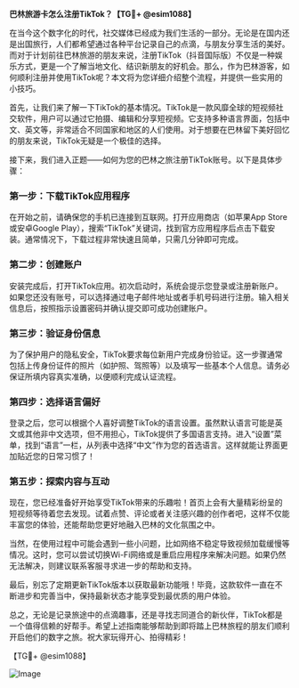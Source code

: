 **巴林旅游卡怎么注册TikTok？【TG💪+ @esim1088】**

在当今这个数字化的时代，社交媒体已经成为我们生活的一部分。无论是在国内还是出国旅行，人们都希望通过各种平台记录自己的点滴，与朋友分享生活的美好。而对于计划前往巴林旅游的朋友来说，注册TikTok（抖音国际版）不仅是一种娱乐方式，更是一个了解当地文化、结识新朋友的好机会。那么，作为巴林游客，如何顺利注册并使用TikTok呢？本文将为您详细介绍整个流程，并提供一些实用的小技巧。

首先，让我们来了解一下TikTok的基本情况。TikTok是一款风靡全球的短视频社交软件，用户可以通过它拍摄、编辑和分享短视频。它支持多种语言界面，包括中文、英文等，非常适合不同国家和地区的人们使用。对于想要在巴林留下美好回忆的朋友来说，TikTok无疑是一个极佳的选择。

接下来，我们进入正题——如何为您的巴林之旅注册TikTok账号。以下是具体步骤：

### 第一步：下载TikTok应用程序

在开始之前，请确保您的手机已连接到互联网。打开应用商店（如苹果App Store或安卓Google Play），搜索“TikTok”关键词，找到官方应用程序后点击下载安装。通常情况下，下载过程非常快速且简单，只需几分钟即可完成。

### 第二步：创建账户

安装完成后，打开TikTok应用。初次启动时，系统会提示您登录或注册新账户。如果您还没有账号，可以选择通过电子邮件地址或者手机号码进行注册。输入相关信息后，按照指示设置密码并确认提交即可成功创建账户。

### 第三步：验证身份信息

为了保护用户的隐私安全，TikTok要求每位新用户完成身份验证。这一步骤通常包括上传身份证件的照片（如护照、驾照等）以及填写一些基本个人信息。请务必保证所填内容真实准确，以便顺利完成认证流程。

### 第四步：选择语言偏好

登录之后，您可以根据个人喜好调整TikTok的语言设置。虽然默认语言可能是英文或其他非中文选项，但不用担心，TikTok提供了多国语言支持。进入“设置”菜单，找到“语言”一栏，从列表中选择“中文”作为您的首选语言。这样就能让界面更加贴近您的日常习惯了！

### 第五步：探索内容与互动

现在，您已经准备好开始享受TikTok带来的乐趣啦！首页上会有大量精彩纷呈的短视频等待着您去发现。试着点赞、评论或者关注感兴趣的创作者吧，这样不仅能丰富您的体验，还能帮助您更好地融入巴林的文化氛围之中。

当然，在使用过程中可能会遇到一些小问题，比如网络不稳定导致视频加载缓慢等情况。这时，您可以尝试切换Wi-Fi网络或是重启应用程序来解决问题。如果仍然无法解决，则建议联系客服寻求进一步的帮助和支持。

最后，别忘了定期更新TikTok版本以获取最新功能哦！毕竟，这款软件一直在不断进步和完善当中，保持最新状态才能享受到最优质的用户体验。

总之，无论是记录旅途中的点滴趣事，还是寻找志同道合的新伙伴，TikTok都是一个值得信赖的好帮手。希望上述指南能够帮助到即将踏上巴林旅程的朋友们顺利开启他们的数字之旅。祝大家玩得开心、拍得精彩！

【TG💪+ @esim1088】

![Image](https://i.postimg.cc/4NQfJmqS/Snipaste-2025-05-13-00-14-12.png)